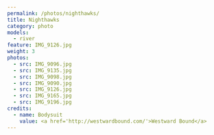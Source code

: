 ```yaml
---
permalink: /photos/nighthawks/
title: Nighthawks
category: photo
models:
  - river
feature: IMG_9126.jpg
weight: 3
photos:
  - src: IMG_9096.jpg
  - src: IMG_9135.jpg
  - src: IMG_9098.jpg
  - src: IMG_9090.jpg
  - src: IMG_9126.jpg
  - src: IMG_9165.jpg
  - src: IMG_9196.jpg
credits:
  - name: Bodysuit
    value: <a href='http://westwardbound.com/'>Westward Bound</a>
---
```

